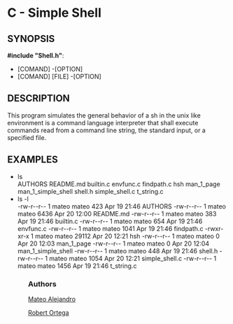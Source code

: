  <h1 class="gap">C - Simple Shell</h1>
<h2>SYNOPSIS</h2>
<p><strong>#include "Shell.h"</strong>:</p>
<ul>
<li>[COMAND] -[OPTION]</li>
<li>[COMAND] [FILE] -[OPTION]</li>
</ul>
<h2>DESCRIPTION</h2>
<p>    This program simulates the general behavior of a sh in the unix
       like environment is a command language interpreter that shall
       execute commands read from a command line string, the standard
       input, or a specified file.</p>
<h2>EXAMPLES</h2>
<ul>
 <li> ls <br>
   AUTHORS  README.md  builtin.c  envfunc.c  findpath.c  hsh  man_1_page  man_1_simple_shell  shell.h  simple_shell.c  t_string.c </li>
 <li> ls -l <br>
        -rw-r--r-- 1 mateo mateo   423 Apr 19 21:46 AUTHORS
       -rw-r--r-- 1 mateo mateo  6436 Apr 20 12:00 README.md
       -rw-r--r-- 1 mateo mateo   383 Apr 19 21:46 builtin.c
       -rw-r--r-- 1 mateo mateo   654 Apr 19 21:46 envfunc.c
       -rw-r--r-- 1 mateo mateo  1041 Apr 19 21:46 findpath.c
       -rwxr-xr-x 1 mateo mateo 29112 Apr 20 12:21 hsh
       -rw-r--r-- 1 mateo mateo     0 Apr 20 12:03 man_1_page
       -rw-r--r-- 1 mateo mateo     0 Apr 20 12:04 man_1_simple_shell
       -rw-r--r-- 1 mateo mateo   448 Apr 19 21:46 shell.h
       -rw-r--r-- 1 mateo mateo  1054 Apr 20 12:21 simple_shell.c
      -rw-r--r-- 1 mateo mateo  1456 Apr 19 21:46 t_string.c </li>
<ul>
<h3>Authors</h3>
<p><a title="Mateo Alejandro" href="https://github.com/MateoAlejandro0331">Mateo Alejandro</a></p>
<p><a title="Robert Ortega" href="https://github.com/Robert-octavo/simple_shell">Robert Ortega</a></p>
<p>&nbsp;</p>
